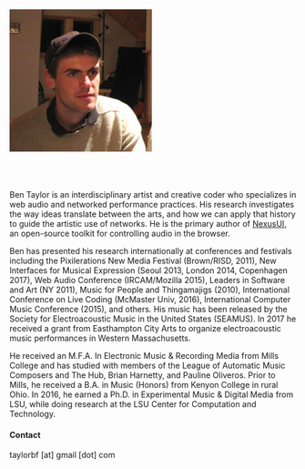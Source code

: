 <img src="images/ben_600.png" style="width:250px;margin-bottom:50px;">

Ben Taylor is an interdisciplinary artist and creative coder who specializes in web audio and networked performance practices. His research investigates the way ideas translate between the arts, and how we can apply that history to guide the artistic use of networks. He is the primary author of [NexusUI](http://nexus-js.github.io/ui/), an open-source toolkit for controlling audio in the browser.

Ben has presented his research internationally at conferences and festivals including the Pixilerations New Media Festival (Brown/RISD, 2011), New Interfaces for Musical Expression (Seoul 2013, London 2014, Copenhagen 2017), Web Audio Conference (IRCAM/Mozilla 2015), Leaders in Software and Art (NY 2011), Music for People and Thingamajigs (2010), International Conference on Live Coding (McMaster Univ, 2016), International Computer Music Conference (2015), and others. His music has been released by the Society for Electroacoustic Music in the United States (SEAMUS). In 2017 he received a grant from Easthampton City Arts to organize electroacoustic music performances in Western Massachusetts.

He received an M.F.A. In Electronic Music &amp; Recording Media from Mills College and has studied with members of the League of Automatic Music Composers and The Hub, Brian Harnetty, and Pauline Oliveros. Prior to Mills, he received a B.A. in Music (Honors) from Kenyon College in rural Ohio. In 2016, he earned a Ph.D. in Experimental Music & Digital Media from LSU, while doing research at the LSU Center for Computation and Technology.


#### Contact

taylorbf [at] gmail [dot] com
